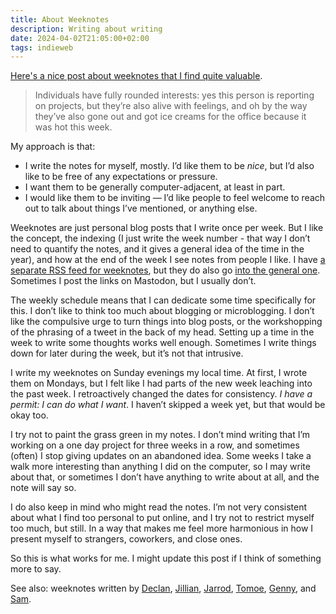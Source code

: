 ```yaml
---
title: About Weeknotes
description: Writing about writing
date: 2024-04-02T21:05:00+02:00
tags: indieweb
---
```


[Here's a nice post about weeknotes that I find quite valuable](https://interconnected.org/home/2018/07/24/weeknotes).

> Individuals have fully rounded interests: yes this person is reporting on projects, but they’re also alive with feelings, and oh by the way they’ve also gone out and got ice creams for the office because it was hot this week.

My approach is that:

 - I write the notes for myself, mostly. I’d like them to be *nice*, but I’d also like to be free of any expectations or pressure.
 - I want them to be generally computer-adjacent, at least in part.
 - I would like them to be inviting — I’d like people to feel welcome to reach out to talk about things I’ve mentioned, or anything else.

Weeknotes are just personal blog posts that I write once per week. But I like the concept, the indexing (I just write the week number - that way I don’t need to quantify the notes, and it gives a general idea of the time in the year), and how at the end of the week I see notes from people I like. I have [a separate RSS feed for weeknotes](/feeds/weeknotes.xml), but they do also go [into the general one](/feed.xml). Sometimes I post the links on Mastodon, but I usually don’t.

The weekly schedule means that I can dedicate some time specifically for this. I don’t like to think too much about blogging or microblogging. I don’t like the compulsive urge to turn things into blog posts, or the workshopping of the phrasing of a tweet in the back of my head. Setting up a time in the week to write some thoughts works well enough. Sometimes I write things down for later during the week, but it’s not that intrusive.

I write my weeknotes on Sunday evenings my local time. At first, I wrote them on Mondays, but I felt like I had parts of the new week leaching into the past week. I retroactively changed the dates for consistency. *I have a permit: I can do what I want*. I haven’t skipped a week yet, but that would be okay too.

I try not to paint the grass green in my notes. I don’t mind writing that I’m working on a one day project for three weeks in a row, and sometimes (often) I stop giving updates on an abandoned idea. Some weeks I take a walk more interesting than anything I did on the computer, so I may write about that, or sometimes I don’t have anything to write about at all, and the note will say so.

I do also keep in mind who might read the notes. I’m not very consistent about what I find too personal to put online, and I try not to restrict myself too much, but still. In a way that makes me feel more harmonious in how I present myself to strangers, coworkers, and close ones.

So this is what works for me. I might update this post if I think of something more to say.

See also: weeknotes written by [Declan](https://declanbyrd.co.uk/journal/tags/week-notes/), [Jillian](https://jillian.garden/tagged/weeknotes), [Jarrod](https://jayrude.dev/blog/), [Tomoe](https://tomoe.asia/), [Genny](https://nyble.dev/words/), and [Sam](https://wlcx.cc/).
